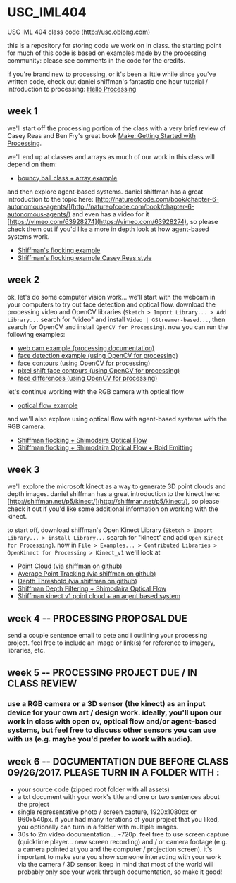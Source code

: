 # USC_IML404
USC IML 404 class code (http://usc.oblong.com)

this is a repository for storing code we work on in class. the starting point for much of this code is based on examples made by the processing community: please see comments in the code for the credits.

if you're brand new to processing, or it's been a little while since you've written code, check out daniel shiffman's fantastic one hour tutorial / introduction to processing: [Hello Processing](http://hello.processing.org)

## week 1

we'll start off the processing portion of the class with a very brief review of Casey Reas and Ben Fry's great book [Make: Getting Started with Processing](http://shop.oreilly.com/product/0636920000570.do). 

we'll end up at classes and arrays as much of our work in this class will depend on them:

- [bouncy ball class + array example](https://github.com/johnbcarpenter/USC_IML404/tree/master/AGENTS/bouncy_balls)

and then explore agent-based systems.  daniel shiffman has a great introduction to the topic here: [http://natureofcode.com/book/chapter-6-autonomous-agents/](http://natureofcode.com/book/chapter-6-autonomous-agents/) and even has a video for it [https://vimeo.com/63928274](https://vimeo.com/63928274), so please check them out if you'd like a more in depth look at how agent-based systems work. 

- [Shiffman's flocking example](https://github.com/shiffman/The-Nature-of-Code-Examples/tree/master/chp06_agents/NOC_6_09_Flocking)
- [Shiffman's flocking example Casey Reas style](https://github.com/johnbcarpenter/USC_IML404/tree/master/AGENTS/NOC_6_09_Flocking_Reas)

## week 2

ok, let's do some computer vision work... we'll start with the webcam in your computers to try out face detection and optical flow.  download the processing video and OpenCV libraries (`Sketch > Import Library... > Add Library...` search for "video" and install `Video | GStreamer-based...`, then search for OpenCV and install `OpenCV for Processing`).  now you can run the following examples: 

- [web cam example (processing documentation)](https://github.com/johnbcarpenter/USC_IML404/tree/master/RGB_CAMERA/Webcam)
- [face detection example (using OpenCV for processing)](https://github.com/johnbcarpenter/USC_IML404/tree/master/RGB_CAMERA/FaceDetection)
- [face contours (using OpenCV for processing)](https://github.com/johnbcarpenter/USC_IML404/tree/master/RGB_CAMERA/ContourUpdate)
- [pixel shift face contours (using OpenCV for processing)](https://github.com/johnbcarpenter/USC_IML404/tree/master/RGB_CAMERA/ContourUpdateDistort)
- [face differences (using OpenCV for processing)](https://github.com/johnbcarpenter/USC_IML404/tree/master/RGB_CAMERA/FaceDiff)

let's continue working with the RGB camera with optical flow

- [optical flow example](https://github.com/johnbcarpenter/USC_IML404/tree/master/RGB_CAMERA/OpticalFlow)

and we'll also explore using optical flow with agent-based systems with the RGB camera. 

- [Shiffman flocking + Shimodaira Optical Flow](https://github.com/johnbcarpenter/USC_IML404/tree/master/AGENTS/Flocking_OpticalFlow)
- [Shiffman flocking + Shimodaira Optical Flow + Boid Emitting](https://github.com/johnbcarpenter/USC_IML404/tree/master/AGENTS/BoidEmit_OpticalFlow)

## week 3

we'll explore the microsoft kinect as a way to generate 3D point clouds and depth images. daniel shiffman has a great introduction to the kinect here: [http://shiffman.net/p5/kinect/](http://shiffman.net/p5/kinect/), so please check it out if you'd like some additional information on working with the kinect.

to start off, download shiffman's Open Kinect Library (`Sketch > Import Library... > install Library...` search for "kinect" and add `Open Kinect for Processing`).  now in `File > Examples... > Contributed Libraries > OpenKinect for Processing > Kinect_v1` we'll look at 

- [Point Cloud (via shiffman on github)](https://github.com/shiffman/OpenKinect-for-Processing/tree/master/OpenKinect-Processing/examples/Kinect_v1/PointCloud)
- [Average Point Tracking (via shiffman on github)](https://github.com/shiffman/OpenKinect-for-Processing/tree/master/OpenKinect-Processing/examples/Kinect_v1/AveragePointTracking)
- [Depth Threshold (via shiffman on github)](https://github.com/shiffman/OpenKinect-for-Processing/tree/master/OpenKinect-Processing/examples/Kinect_v1/DepthThreshold)
- [Shiffman Depth Filtering + Shimodaira Optical Flow](https://github.com/johnbcarpenter/USC_IML404/tree/master/KINECT/DepthThresholdOpticalFlow)
- [Shiffman kinect v1 point cloud + an agent based system](https://github.com/johnbcarpenter/USC_IML404/tree/master/KINECT/PointCloud_AgentSystem)

## week 4 -- PROCESSING PROPOSAL DUE 

send a couple sentence email to pete and i outlining your processing project.  feel free to include an image or link(s) for reference to imagery, libraries, etc.

## week 5 -- PROCESSING PROJECT DUE / IN CLASS REVIEW 

### use a RGB camera or a 3D sensor (the kinect) as an input device for your own art / design work. ideally, you'll upon our work in class with open cv, optical flow and/or agent–based systems, but feel free to discuss other sensors you can use with us (e.g. maybe you'd prefer to work with audio).

## week 6 -- DOCUMENTATION DUE BEFORE CLASS 09/26/2017.  PLEASE TURN IN A FOLDER WITH :

- your source code (zipped root folder with all assets)
- a txt document with your work's title and one or two sentences about the project 
- single representative photo / screen capture, 1920x1080px or 960x540px. if your had many iterations of your project that you liked, you optionally can turn in a folder with multiple images.
- 30s to 2m video documentation... ~720p. feel free to use screen capture (quicktime player... new screen recording) and / or camera footage (e.g. a camera pointed at you and the computer / projection screen). it's important to make sure you show someone interacting with your work via the camera / 3D sensor. keep in mind that most of the world will probably only see your work through documentation, so make it good! 
